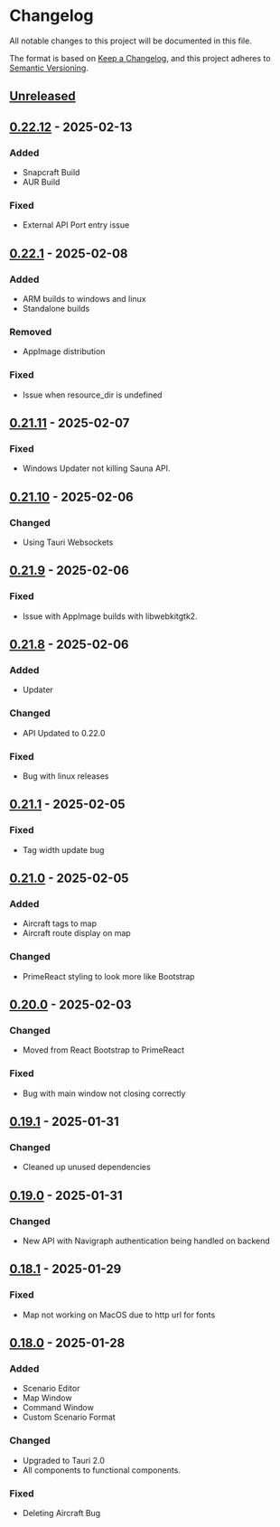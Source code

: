 # Changelog

All notable changes to this project will be documented in this file.

The format is based on [Keep a Changelog](https://keepachangelog.com/en/1.1.0/),
and this project adheres to [Semantic Versioning](https://semver.org/spec/v2.0.0.html).

## [Unreleased]

## [0.22.12] - 2025-02-13
### Added
- Snapcraft Build
- AUR Build

### Fixed
- External API Port entry issue

## [0.22.1] - 2025-02-08
### Added
- ARM builds to windows and linux
- Standalone builds

### Removed
- AppImage distribution

### Fixed
- Issue when resource_dir is undefined

## [0.21.11] - 2025-02-07
### Fixed
- Windows Updater not killing Sauna API.

## [0.21.10] - 2025-02-06
### Changed
- Using Tauri Websockets

## [0.21.9] - 2025-02-06
### Fixed
- Issue with AppImage builds with libwebkitgtk2.

## [0.21.8] - 2025-02-06
### Added
- Updater

### Changed
- API Updated to 0.22.0

### Fixed
- Bug with linux releases

## [0.21.1] - 2025-02-05
### Fixed
- Tag width update bug

## [0.21.0] - 2025-02-05
### Added
- Aircraft tags to map
- Aircraft route display on map

### Changed
- PrimeReact styling to look more like Bootstrap

## [0.20.0] - 2025-02-03
### Changed
- Moved from React Bootstrap to PrimeReact

### Fixed
- Bug with main window not closing correctly

## [0.19.1] - 2025-01-31
### Changed
- Cleaned up unused dependencies

## [0.19.0] - 2025-01-31
### Changed
- New API with Navigraph authentication being handled on backend

## [0.18.1] - 2025-01-29
### Fixed
- Map not working on MacOS due to http url for fonts

## [0.18.0] - 2025-01-28
### Added
- Scenario Editor
- Map Window
- Command Window
- Custom Scenario Format

### Changed
- Upgraded to Tauri 2.0
- All components to functional components.

### Fixed
- Deleting Aircraft Bug

[Unreleased]: https://github.com/sauna-sim/sauna-ui/compare/v0.22.12...master
[0.22.12]: https://github.com/sauna-sim/sauna-ui/compare/v0.22.1...v0.22.12
[0.22.1]: https://github.com/sauna-sim/sauna-ui/compare/v0.21.11...v0.22.1
[0.21.11]: https://github.com/sauna-sim/sauna-ui/compare/v0.21.10...v0.21.11
[0.21.10]: https://github.com/sauna-sim/sauna-ui/compare/v0.21.9...v0.21.10
[0.21.9]: https://github.com/sauna-sim/sauna-ui/compare/v0.21.8...v0.21.9
[0.21.8]: https://github.com/sauna-sim/sauna-ui/compare/v0.21.1...v0.21.8
[0.21.1]: https://github.com/sauna-sim/sauna-ui/compare/v0.21.0...v0.21.1
[0.21.0]: https://github.com/sauna-sim/sauna-ui/compare/v0.20.0...v0.21.0
[0.20.0]: https://github.com/sauna-sim/sauna-ui/compare/v0.19.1...v0.20.0
[0.19.1]: https://github.com/sauna-sim/sauna-ui/compare/v0.19.0...v0.19.1
[0.19.0]: https://github.com/sauna-sim/sauna-ui/compare/v0.18.1...v0.19.0
[0.18.1]: https://github.com/sauna-sim/sauna-ui/compare/v0.18.0...v0.18.1
[0.18.0]: https://github.com/sauna-sim/sauna-ui/compare/v0.17.5...v0.18.0
